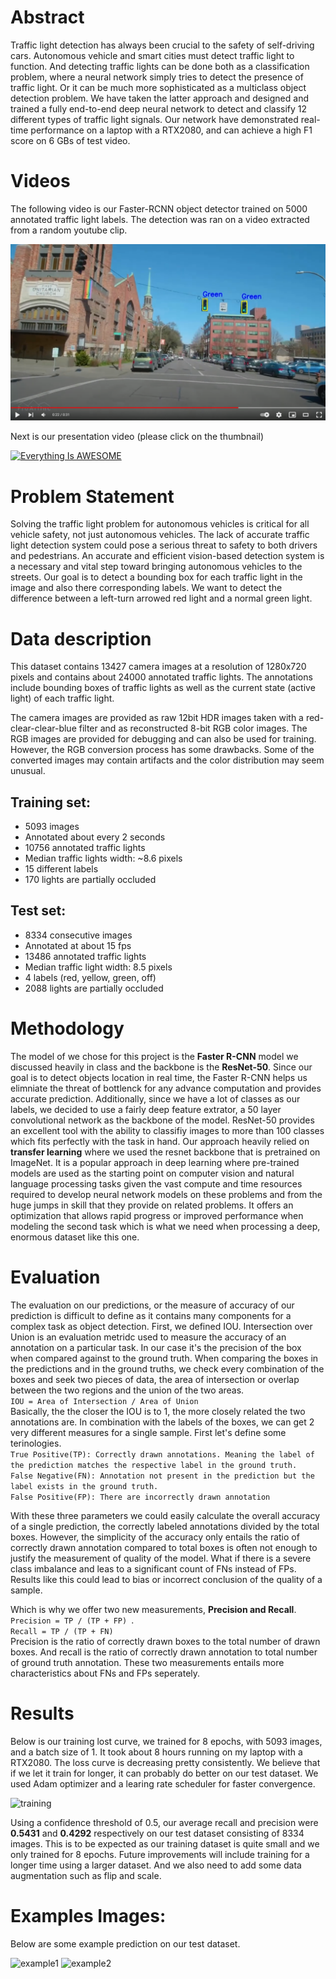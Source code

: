 # Abstract 

Traffic light detection has always been crucial to the safety of self-driving cars. Autonomous vehicle and smart cities must detect traffic light to function. And detecting traffic lights can be done both as a classification problem, where a neural network simply tries to detect the presence of traffic light. Or it can be much more sophisticated as a multiclass object detection problem. We have taken the latter approach and designed and trained a fully end-to-end deep neural network to detect and classify 12 different types of traffic light signals. Our network have demonstrated real-time performance on a laptop with a RTX2080, and can achieve a high F1 score on 6 GBs of test video. 

# Videos

The following video is our Faster-RCNN object detector trained on 5000 annotated traffic light labels. The detection was ran on a video extracted from a random youtube clip.

[![Everything Is AWESOME](results/thumbnail.png)](https://www.youtube.com/watch?v=4zXyJWrQRM0-Y "Everything Is AWESOME")

Next is our presentation video (please click on the thumbnail)

[![Everything Is AWESOME](https://i9.ytimg.com/vi/LFBUFx0beLU/mq3.jpg?sqp=CMy96o0G&rs=AOn4CLA8kKfEvyhikhlj2Eg1gLRpK0aTeg&retry=4)](https://youtu.be/LFBUFx0beLU-Y "Everything Is AWESOME")


# Problem Statement
Solving the traffic light problem for autonomous vehicles is critical for all vehicle safety, not just autonomous vehicles. The lack of accurate traffic light detection system could pose a serious threat to safety to both drivers and pedestrians. An accurate and efficient vision-based detection system is a necessary and vital step toward bringing autonomous vehicles to the streets. Our goal is to detect a bounding box for each traffic light in the image and also there corresponding labels. We want to detect the difference between a left-turn arrowed red light and a normal green light. 

# Data description
This dataset contains 13427 camera images at a resolution of 1280x720 pixels and contains about 24000 annotated traffic lights. The annotations include bounding boxes of traffic lights as well as the current state (active light) of each traffic light.

The camera images are provided as raw 12bit HDR images taken with a red-clear-clear-blue filter and as reconstructed 8-bit RGB color images. The RGB images are provided for debugging and can also be used for training. However, the RGB conversion process has some drawbacks. Some of the converted images may contain artifacts and the color distribution may seem unusual.


## Training set: 
* 5093 images
* Annotated about every 2 seconds
* 10756 annotated traffic lights
*  Median traffic lights width: ~8.6 pixels
* 15 different labels
* 170 lights are partially occluded

## Test set: 
* 8334 consecutive images
* Annotated at about 15 fps
* 13486 annotated traffic lights
* Median traffic light width: 8.5 pixels
* 4 labels (red, yellow, green, off)
* 2088 lights are partially occluded


# Methodology 

The model of we chose for this project is the **Faster R-CNN** model we discussed heavily in class and the backbone is the **ResNet-50**. Since our goal is to detect objects location in real time, the Faster R-CNN helps us elimniate the threat of bottlenck for any advance computation and provides accurate prediction. Additionally, since we have a lot of classes as our labels, we decided to use a fairly deep feature extrator, a 50 layer convolutional network as the backbone of the model. ResNet-50 provides an excellent tool with the ability to classifiy images to more than 100 classes which fits perfectly with the task in hand. Our approach heavily relied on **transfer learning** where we used the resnet backbone that is pretrained on ImageNet. It is a popular approach in deep learning where pre-trained models are used as the starting point on computer vision and natural language processing tasks given the vast compute and time resources required to develop neural network models on these problems and from the huge jumps in skill that they provide on related problems. It offers an optimization that allows rapid progress or improved performance when modeling the second task which is what we need when processing a deep, enormous dataset like this one.

# Evaluation

The evaluation on our predictions, or the measure of accuracy of our prediction is difficult to define as it contains many components for a complex task as object detection. First, we defined IOU. Intersection over Union is an evaluation metridc used to measure the accuracy of an annotation on a particular task. In our case it's the precision of the box when compared against to the ground truth. When comparing the boxes in the predictions and in the ground truths, we check every combination of the boxes and seek two pieces of data, the area of intersection or overlap between the two regions and the union of the two areas. 
<br />
```IOU = Area of Intersection / Area of Union ```
<br />
Basically, the the closer the IOU is to 1, the more closely related the two annotations are. In combination with the labels of the boxes, we can get 2 very different measures for a single sample. First let's define some terinologies. <br />
```True Positive(TP): Correctly drawn annotations. Meaning the label of the prediction matches the respective label in the ground truth. ```
<br />
```False Negative(FN): Annotation not present in the prediction but the label exists in the ground truth.```
<br />
```False Positive(FP): There are incorrectly drawn annotation```
<br />

With these three parameters we could easily calculate the overall accuracy of a single prediction, the correctly labeled annotations divided by the total boxes. However, the simplicity of the accuracy only entails the ratio of correctly drawn annotation compared to total boxes is often not enough to justify the measurement of quality of the model. What if there is a severe class imbalance and leas to a significant count of FNs instead of FPs. Results like this could lead to bias or incorrect conclusion of the quality of a sample. 

Which is why we offer two new measurements, **Precision and Recall**.
<br /> ```Precision = TP / (TP + FP) ```.
<br /> ```Recall = TP / (TP + FN) ```
<br /> Precision is the ratio of correctly drawn boxes to the total number of drawn boxes. And recall is the ratio of correctly drawn annotation to total number of ground truth annotation. These two measurements entails more characteristics about FNs and FPs seperately. 

# Results

Below is our training lost curve, we trained for 8 epochs, with 5093 images, and a batch size of 1. It took about 8 hours running on my laptop with a RTX2080. The loss curve is decreasing pretty consistently. We believe that if we let it train for longer, it can probably do better on our test dataset. We used Adam optimizer and a learing rate scheduler for faster convergence. 

![training](results/output.png)

Using a confidence threshold of 0.5, our average recall and precision were **0.5431** and **0.4292** respectively on our test dataset consisting of 8334 images. This is to be expected as our training dataset is quite small and we only trained for 8 epochs. Future improvements will include training for a longer time using a larger dataset. And we also need to add some data augmentation such as flip and scale. 

# Examples Images:

Below are some example prediction on our test dataset.

![example1](results/frame_000.png)
![example2](results/frame_001.png)